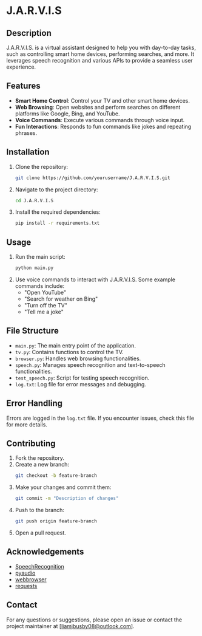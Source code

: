 # J.A.R.V.I.S

## Description
J.A.R.V.I.S. is a virtual assistant designed to help you with day-to-day tasks, such as controlling smart home devices, performing searches, and more. It leverages speech recognition and various APIs to provide a seamless user experience.

## Features
- **Smart Home Control**: Control your TV and other smart home devices.
- **Web Browsing**: Open websites and perform searches on different platforms like Google, Bing, and YouTube.
- **Voice Commands**: Execute various commands through voice input.
- **Fun Interactions**: Responds to fun commands like jokes and repeating phrases.

## Installation
1. Clone the repository:
    ```bash
    git clone https://github.com/yourusername/J.A.R.V.I.S.git
    ```
2. Navigate to the project directory:
    ```bash
    cd J.A.R.V.I.S
    ```
3. Install the required dependencies:
    ```bash
    pip install -r requirements.txt
    ```

## Usage
1. Run the main script:
    ```bash
    python main.py
    ```
2. Use voice commands to interact with J.A.R.V.I.S. Some example commands include:
    - "Open YouTube"
    - "Search for weather on Bing"
    - "Turn off the TV"
    - "Tell me a joke"

## File Structure
- `main.py`: The main entry point of the application.
- `tv.py`: Contains functions to control the TV.
- `browser.py`: Handles web browsing functionalities.
- `speech.py`: Manages speech recognition and text-to-speech functionalities.
- `test_speech.py`: Script for testing speech recognition.
- `log.txt`: Log file for error messages and debugging.

## Error Handling
Errors are logged in the `log.txt` file. If you encounter issues, check this file for more details.

## Contributing
1. Fork the repository.
2. Create a new branch:
    ```bash
    git checkout -b feature-branch
    ```
3. Make your changes and commit them:
    ```bash
    git commit -m "Description of changes"
    ```
4. Push to the branch:
    ```bash
    git push origin feature-branch
    ```
5. Open a pull request.


## Acknowledgements
- [SpeechRecognition](https://pypi.org/project/SpeechRecognition/)
- [pyaudio](https://pypi.org/project/PyAudio/)
- [webbrowser](https://docs.python.org/3/library/webbrowser.html)
- [requests](https://pypi.org/project/requests/)

## Contact
For any questions or suggestions, please open an issue or contact the project maintainer at [liamjbusby08@outlook.com].